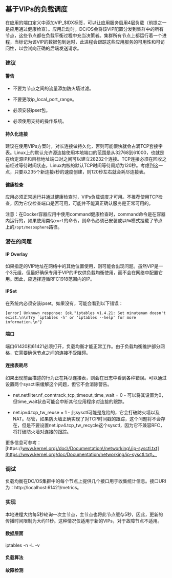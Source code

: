 ## 基于VIPs的负载调度

在应用的端口定义中添加VIP\_$IDX标签，可以让应用服务启用4层负载（前提之一是应用通过健康检查）。应用启动时，DC\/OS会将该VIP配置分发到集群中的所有节点，这些节点都在负载平衡过程中充当决策者。集群所有节点上都运行着一个进程，当标记为该VIP的数据包到达时，此进程会跟踪这些应用服务的可用性和可访问性，以尝试向正确的后端发送请求。

### 建议

#### 警告

* 不要为节点之间的流量添加防火墙过滤。

* 不要更改ip\_local\_port\_range。

* 必须安装ipset包。

* 必须使用支持的操作系统。


#### 持久化连接

建议在使用VIPs方案时，对长连接做持久化，否则可能很快就会占满TCP套接字表。Linux上的默认允许源连接使用本地端口的范围是从32768到61000，也就是在给定源IP和目标地址端口对之间可以建立28232个连接。TCP连接必须在回收之前经过等待时间状态，Linux内核的默认TCP时间等待周期为120秒。考虑到这一点，只要以235个新连接\/秒的速度创建，则120秒左右就会耗尽连接表。

#### 健康检查

应用必须正常运行并通过健康检查时，VIPs负载调度才可用。不推荐使用TCP检查，因为它仅检查端口是否可用，可能并不能真正确认服务是正常可用的。

注意：在Docker容器应用中使用command健康检查时，command命令是在容器内运行的，如果使用类似`curl`的命令，则命令必须已安装或以`RW`模式挂载了节点上的`/opt/mesosphere`路径。

### 潜在的问题

#### IP Overlay

如果指定的VIP地址在网络中的其他位置使用，则可能会出现问题。虽然VIP是一个3元组，但最好确保专用于VIP的IP仅供负载均衡使用，而不会在网络中配置它用。因此，应选择遵循RFC1918范围内的IP。

#### IPSet

在系统内必须安装ipset。如果没有，可能会看到以下错误：

    [error] Unknown response: {ok,"iptables v1.4.21: Set minuteman doesn't exist.\n\nTry `iptables -h' or 'iptables --help' for more information.\n"}

#### 端口

端口61420和61421必须打开，负载均衡才能正常工作。由于负载均衡维护部分网格，它需要确保节点之间的连接不受阻碍。

#### 连接表耗尽

如果出现前面描述的行为正在耗尽连接表，则会在日志中看到各种错误。可以通过设置两个sysctl来缓解这个问题，但它不会消除警告。

* net.netfilter.nf\_conntrack\_tcp\_timeout\_time\_wait = 0 - 可以将其设置为0，但time\_wait状态可能会中断其他应用程序对连接的跟踪。

* net.ipv4.tcp\_tw\_reuse = 1 - 此sysctl可能是危险的，它会打破防火墙以及NAT。尽管，如果防火墙正确实现了对TCP时间戳的跟踪，这个问题将不会存在，但是不要设置net.ipv4.tcp\_tw\_recycle这个sysctl，因为它不兼容RFC，将打破防火墙对连接的跟踪。


更多信息可参考：[https:\/\/www.kernel.org\/doc\/Documentation\/networking\/ip-sysctl.txt](https://www.kernel.org/doc/Documentation/networking/ip-sysctl.txt)。

### 调试

负载均衡在DC\/OS集群中的每个节点上提供几个接口用于收集统计信息。接口URI为：http:\/\/localhost:61421\/metrics。

### 实现

本地进程大约每5秒轮询一次主节点，主节点也将此节点缓存5秒，因此，更新的传播时间限制为大约11秒。这种情况仅适用于新的VIPs，对于故障节点不适用。

#### 数据层面

iptables -n -L -v

#### 负载算法

#### 故障检测

